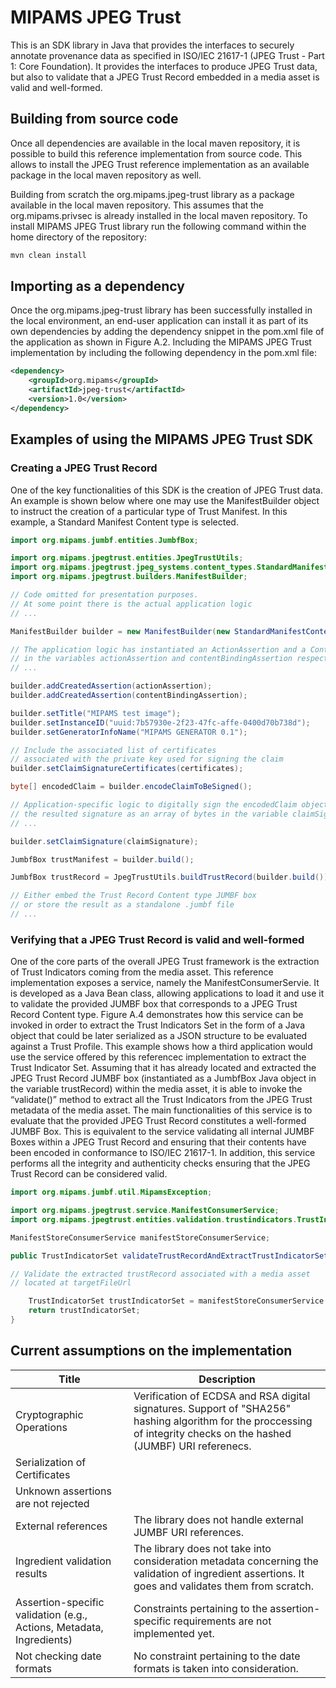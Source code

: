 # MIPAMS JPEG Trust

This is an SDK library in Java that provides the interfaces to securely annotate provenance data as specified in ISO/IEC 21617-1 (JPEG Trust - Part 1: Core Foundation). It provides the interfaces to produce JPEG Trust data, but also to validate that a JPEG Trust Record embedded in a media asset is valid and well-formed.

## Building from source code
Once all dependencies are available in the local maven repository, it is possible to build this reference implementation from source code. This allows to install the JPEG Trust reference implementation as an available package in the local maven repository as well.

Building from scratch the org.mipams.jpeg-trust library as a package available in the local maven repository. This assumes that the org.mipams.privsec is already installed in the local maven repository. To install MIPAMS JPEG Trust library run the following command within the home directory of the repository:

```bash
mvn clean install
```

## Importing as a dependency
Once the org.mipams.jpeg-trust library has been successfully installed in the local environment, an end-user application can install it as part of its own dependencies by adding the dependency snippet in the pom.xml file of the application as shown in Figure A.2. Including the MIPAMS JPEG Trust implementation by including the following dependency in the pom.xml file:

```xml
<dependency>
    <groupId>org.mipams</groupId>
    <artifactId>jpeg-trust</artifactId>
    <version>1.0</version>
</dependency>
```

## Examples of using the MIPAMS JPEG Trust SDK
### Creating a JPEG Trust Record
One of the key functionalities of this SDK is the creation of JPEG Trust data. An example is shown below where one may use the ManifestBuilder object to instruct the creation of a particular type of Trust Manifest. In this example, a Standard Manifest Content type is selected. 

```java
import org.mipams.jumbf.entities.JumbfBox;

import org.mipams.jpegtrust.entities.JpegTrustUtils;
import org.mipams.jpegtrust.jpeg_systems.content_types.StandardManifestContentType;
import org.mipams.jpegtrust.builders.ManifestBuilder;

// Code omitted for presentation purposes. 
// At some point there is the actual application logic
// ...

ManifestBuilder builder = new ManifestBuilder(new StandardManifestContentType());

// The application logic has instantiated an ActionAssertion and a ContentBinding object
// in the variables actionAssertion and contentBindingAssertion respectively.
// ...

builder.addCreatedAssertion(actionAssertion);
builder.addCreatedAssertion(contentBindingAssertion);

builder.setTitle("MIPAMS test image");
builder.setInstanceID("uuid:7b57930e-2f23-47fc-affe-0400d70b738d");
builder.setGeneratorInfoName("MIPAMS GENERATOR 0.1");

// Include the associated list of certificates 
// associated with the private key used for signing the claim
builder.setClaimSignatureCertificates(certificates);

byte[] encodedClaim = builder.encodeClaimToBeSigned();

// Application-specific logic to digitally sign the encodedClaim object and produce 
// the resulted signature as an array of bytes in the variable claimSignature.
// ...

builder.setClaimSignature(claimSignature);

JumbfBox trustManifest = builder.build();

JumbfBox trustRecord = JpegTrustUtils.buildTrustRecord(builder.build());

// Either embed the Trust Record Content type JUMBF box 
// or store the result as a standalone .jumbf file
// ...
```


### Verifying that a JPEG Trust Record is valid and well-formed

One of the core parts of the overall JPEG Trust framework is the extraction of Trust Indicators coming from the media asset. This reference implementation exposes a service, namely  the ManifestConsumerServie. It is developed as a Java Bean class, allowing applications to load it and use it to validate the provided JUMBF box that corresponds to a JPEG Trust Record Content type. Figure A.4 demonstrates how this service can be invoked in order to extract the Trust Indicators Set in the form of a Java object that could be later serialized as a JSON structure to be evaluated against a Trust Profile. This example shows how a third application would use the service offered by this referencec implementation to extract the Trust Indicator Set. Assuming that it has already located and extracted the JPEG Trust Record JUMBF box (instantiated as a JumbfBox Java object in the variable trustRecord) within the media asset, it is able to invoke the “validate()” method to extract all the Trust Indicators from the JPEG Trust metadata of the media asset. The main functionalities of this service is to evaluate that the provided JPEG Trust Record constitutes a well-formed JUMBF Box. This is equivalent to the service validating all internal JUMBF Boxes within a JPEG Trust Record and ensuring that their contents have been encoded in conformance to ISO/IEC 21617-1. In addition, this service performs all the integrity and authenticity checks ensuring that the JPEG Trust Record can be considered valid.

```java
import org.mipams.jumbf.util.MipamsException;

import org.mipams.jpegtrust.service.ManifestConsumerService;
import org.mipams.jpegtrust.entities.validation.trustindicators.TrustIndicatorSet;

ManifestStoreConsumerService manifestStoreConsumerService;

public TrustIndicatorSet validateTrustRecordAndExtractTrustIndicatorSet(JumbfBox trustRecord, String targetFileUrl) throws MipamsException {

// Validate the extracted trustRecord associated with a media asset 
// located at targetFileUrl

    TrustIndicatorSet trustIndicatorSet = manifestStoreConsumerService.validate(trustRecord, targetFileUrl);
    return trustIndicatorSet;
}
```

## Current assumptions on the implementation

|Title| Description|
|--|--|
|Cryptographic Operations| Verification of ECDSA and RSA digital signatures. Support of "SHA256" hashing algorithm for the proccessing of integrity checks on the hashed (JUMBF) URI referenecs.|
|Serialization of Certificates| |
|Unknown assertions are not rejected| |
|External references | The library does not handle external JUMBF URI references. |
|Ingredient validation results | The library does not take into consideration metadata concerning the validation of ingredient assertions. It goes and validates them from scratch. |
|Assertion-specific validation (e.g., Actions, Metadata, Ingredients) | Constraints pertaining to the assertion-specific requirements are not implemented yet.|
|Not checking date formats | No constraint pertaining to the date formats is taken into consideration.|